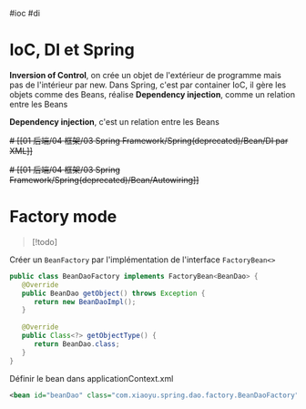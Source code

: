 #ioc #di

# IoC, DI et Spring

**Inversion of Control**, on crée un objet de l'extérieur de programme mais pas de l'intérieur par new. Dans Spring, c'est par container IoC, il gère les objets comme des Beans, réalise **Dependency injection**, comme un relation entre les Beans

**Dependency injection**, c'est un relation entre les Beans

~~# [[01 后端/04 框架/03 Spring Framework/Spring(deprecated)/Bean/DI par XML]]~~

~~# [[01 后端/04 框架/03 Spring Framework/Spring(deprecated)/Bean/Autowiring]]~~


# Factory mode

> [!todo] 
>  

Créer un `BeanFactory` par l'implémentation de l'interface `FactoryBean<>`

```java
public class BeanDaoFactory implements FactoryBean<BeanDao> {  
   @Override  
   public BeanDao getObject() throws Exception {  
      return new BeanDaoImpl();  
   }  
  
   @Override  
   public Class<?> getObjectType() {  
      return BeanDao.class;  
   }  
}
```

Définir le bean dans applicationContext.xml

```xml
<bean id="beanDao" class="com.xiaoyu.spring.dao.factory.BeanDaoFactory"/>
```

